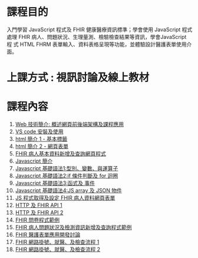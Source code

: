 # 課程目的 #
入門學習 JavaScript 程式及 FHIR 健康醫療資訊標準；學會使用 JavaScript 程式處理 FHIR 病人、問題狀況、生理量測、檢驗檢查結果等資訊，學會JavaScript 程 式 HTML FHRM 表單輸入、資料表格呈現等功能，並體驗設計醫護表單使用介面。

# 上課方式 : 視訊討論及線上教材 #

# 課程內容 #
1. [Web 技術簡介: 概述網頁前後端架構及課程應用](https://jonahyeoh.github.io/HTML_JavaScript_CSS/t1_WebProgramming(Introduction)/index.html)
1. [VS code 安裝及使用](https://jonahyeoh.github.io/HTML_JavaScript_CSS/t2_VisualStudioCode(Installation)/index.html)
1. [html 簡介 1 - 基本標籤](https://jonahyeoh.github.io/HTML_JavaScript_CSS/t3_HTML(Part_1)/index.html)
1. [html 簡介 2 - 網頁表單](https://jonahyeoh.github.io/HTML_JavaScript_CSS/t4_HTML(Part_2)/index.html)
1. [FHIR 病人基本資料新增及查詢網頁程式](https://jonahyeoh.github.io/HTML_JavaScript_CSS/t5_FHIRPatient(Introduction)/index.html)
1. [Javascript 簡介](https://jonahyeoh.github.io/HTML_JavaScript_CSS/t6_JavaScript(Introduction)/index.html)
1. [Javascript 基礎語法1:型別、變數、與運算子](https://jonahyeoh.github.io/HTML_JavaScript_CSS/t7_JavaScript(Part_1)/index.html)
1. [Javascript 基礎語法2:if 條件判斷及 for 迴圈](https://jonahyeoh.github.io/HTML_JavaScript_CSS/t8_JavaScript(Part_2)/index.html)
1. [Javascript 基礎語法3:函式及 事件](https://jonahyeoh.github.io/HTML_JavaScript_CSS/t9_JavaScript(Part_3)/index.html)
1. [Javascript 基礎語法4:JS array 及 JSON 物件](https://jonahyeoh.github.io/HTML_JavaScript_CSS/t10_JavaScript(Part_4)/index.html)
1. [JS 程式取得及設定 FHIR 病人資料網頁表單](https://jonahyeoh.github.io/HTML_JavaScript_CSS/t11_JavaScript(FHIR_Patient_Sample_Code)/index.html)
1. [HTTP 及 FHIR API 1](https://jonahyeoh.github.io/HTML_JavaScript_CSS/t12_HTTP&RestfulAPI(Part_1)/index.html)
1. [HTTP 及 FHIR API 2](https://jonahyeoh.github.io/HTML_JavaScript_CSS/t13_HTTP&RestfulAPI(Part_2)/index.html)
1. [FHIR 問卷程式範例](https://jonahyeoh.github.io/HTML_JavaScript_CSS/t14_FHIR(Questionnaire_Sample_Code)/index.html)
1. [FHIR 病人問題狀況及檢測資訊新增及查詢程式範例](https://jonahyeoh.github.io/HTML_JavaScript_CSS/t15_FHIR(Observation_Sample_Code)/index.html)
1. [FHIR 醫護表單應用開發討論](https://jonahyeoh.github.io/HTML_JavaScript_CSS/t16_FHIR(Clinical_Application_Discussion)/index.html)
1. [FHIR 網路掛號、就醫、及檢查流程 1](https://jonahyeoh.github.io/HTML_JavaScript_CSS/t17_FHIR(Appointment_Consultation_Observation_Part_1)/index.html)
1. [FHIR 網路掛號、就醫、及檢查流程 2](https://jonahyeoh.github.io/HTML_JavaScript_CSS/t18_FHIR(Appointment_Consultation_Observation_Part_2)/index.html)
